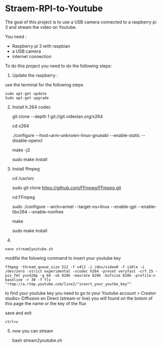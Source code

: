 # Straem-RPI-to-Youtube

The goal of this project is to use a USB camera connected to a raspberry pi 3 and stream the video on Youtube.

You need : 

- Raspberry pi 3 with raspbian
- a USB camera
- internet connection

To do this project you need to do the following steps: 

1. Update the raspberry : 

use the terminal for the following steps

	sudo apt-get update
	Sudo apt-get upgrade

2. Install h.264 codec

	git clone --depth 1 git://git.videolan.org/x264

	cd x264

	./configure --host=arm-unknown-linux-gnueabi --enable-static --disable-opencl

	make -j2

	sudo make install

3. Install ffmpeg

	cd /usr/src

	sudo git clone https://github.com/FFmpeg/FFmpeg.git

	cd FFmpeg

	sudo ./configure --arch=armel --target-os=linux --enable-gpl --enable-libx264 --enable-nonfree

	make
	
	sudo make install

4. 

	nano stream2youtube.sh

modifie the folowing command to insert your youtube key 

	ffmpeg -thread_queue_size 512 -f v4l2 -i /dev/video0 -f s16le -i /dev/zero -strict experimental -vcodec h264 -preset veryfast -crf 25 -pix_fmt yuv420p -g 60 -vb 820k -maxrate 820k -bufsize 820k -profile:v baseline -r 30 -f flv "rtmp://a.rtmp.youtube.com/live2/"insert_your_youtbe_key""

to find your youtube key you need to go to your Youtube account > Creator studio> Diffusion en Direct (stream or live) you will found on the botom of this page the name or the key of the flux

save and exit 
	
	ctrl+x

5. now you can stream

	bash stream2youtube.sh

